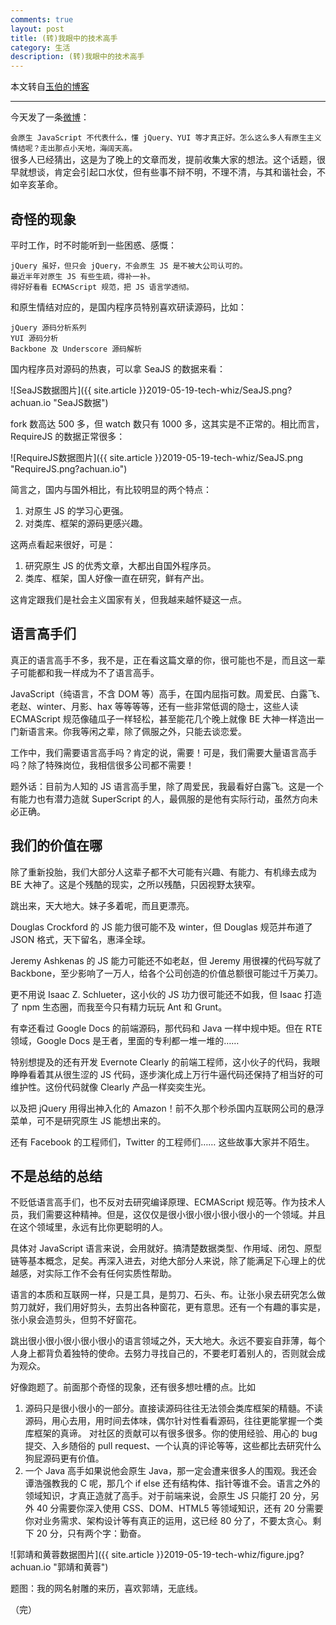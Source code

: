 ```yaml
---
comments: true
layout: post
title: (转)我眼中的技术高手
category: 生活
description: (转)我眼中的技术高手
---
```


本文转自[玉伯的博客](https://github.com/lifesinger/blog/issues/126?achuan.io)

---

今天发了一条[微博](https://weibo.com/1748374882/zoavsuWAz?achuan.io)：

`会原生 JavaScript 不代表什么，懂 jQuery、YUI 等才真正好。怎么这么多人有原生主义情结呢？走出那点小天地，海阔天高。`<br>
很多人已经猜出，这是为了晚上的文章而发，提前收集大家的想法。这个话题，很早就想谈，肯定会引起口水仗，但有些事不辩不明，不理不清，与其和谐社会，不如辛亥革命。

## 奇怪的现象
平时工作，时不时能听到一些困惑、感慨：<br>

`jQuery 虽好，但只会 jQuery，不会原生 JS 是不被大公司认可的。`<br>
`最近半年对原生 JS 有些生疏，得补一补。`<br>
`得好好看看 ECMAScript 规范，把 JS 语言学透彻。`<br>

和原生情结对应的，是国内程序员特别喜欢研读源码，比如：<br>

`jQuery 源码分析系列`<br>
`YUI 源码分析`<br>
`Backbone 及 Underscore 源码解析`<br>

国内程序员对源码的热衷，可以拿 SeaJS 的数据来看：

![SeaJS数据图片]({{ site.article }}2019-05-19-tech-whiz/SeaJS.png?achuan.io "SeaJS数据") 

fork 数高达 500 多，但 watch 数只有 1000 多，这其实是不正常的。相比而言，RequireJS 的数据正常很多：

![RequireJS数据图片]({{ site.article }}2019-05-19-tech-whiz/SeaJS.png "RequireJS.png?achuan.io") 

简言之，国内与国外相比，有比较明显的两个特点：

1. 对原生 JS 的学习心更强。
2. 对类库、框架的源码更感兴趣。

这两点看起来很好，可是：

1. 研究原生 JS 的优秀文章，大都出自国外程序员。
2. 类库、框架，国人好像一直在研究，鲜有产出。

这肯定跟我们是社会主义国家有关，但我越来越怀疑这一点。

## 语言高手们
真正的语言高手不多，我不是，正在看这篇文章的你，很可能也不是，而且这一辈子可能都和我一样成为不了语言高手。

JavaScript（纯语言，不含 DOM 等）高手，在国内屈指可数。周爱民、白露飞、老赵、winter、月影、hax 等等等等，还有一些非常低调的隐士，这些人读 ECMAScript 规范像磕瓜子一样轻松，甚至能花几个晚上就像 BE 大神一样造出一门新语言来。你我等闲之辈，除了佩服之外，只能去谈恋爱。

工作中，我们需要语言高手吗？肯定的说，需要！可是，我们需要大量语言高手吗？除了特殊岗位，我相信很多公司都不需要！

题外话：目前为人知的 JS 语言高手里，除了周爱民，我最看好白露飞。这是一个有能力也有潜力造就 SuperScript 的人，最佩服的是他有实际行动，虽然方向未必正确。

## 我们的价值在哪
除了重新投胎，我们大部分人这辈子都不大可能有兴趣、有能力、有机缘去成为 BE 大神了。这是个残酷的现实，之所以残酷，只因视野太狭窄。

跳出来，天大地大。妹子多着呢，而且更漂亮。

Douglas Crockford 的 JS 能力很可能不及 winter，但 Douglas 规范并布道了 JSON 格式，天下留名，惠泽全球。

Jeremy Ashkenas 的 JS 能力可能还不如老赵，但 Jeremy 用很裸的代码写就了 Backbone，至少影响了一万人，给各个公司创造的价值总额很可能过千万美刀。

更不用说 Isaac Z. Schlueter，这小伙的 JS 功力很可能还不如我，但 Isaac 打造了 npm 生态圈，而我至今只有精力玩玩 Ant 和 Grunt。

有幸还看过 Google Docs 的前端源码，那代码和 Java 一样中规中矩。但在 RTE 领域，Google Docs 是王者，里面的专利都一堆一堆的……

特别想提及的还有开发 Evernote Clearly 的前端工程师，这小伙子的代码，我眼睁睁看着其从很生涩的 JS 代码，逐步演化成上万行牛逼代码还保持了相当好的可维护性。这份代码就像 Clearly 产品一样奕奕生光。

以及把 jQuery 用得出神入化的 Amazon！前不久那个秒杀国内互联网公司的悬浮菜单，可不是研究原生 JS 能想出来的。

还有 Facebook 的工程师们，Twitter 的工程师们…… 这些故事大家并不陌生。

## 不是总结的总结
不贬低语言高手们，也不反对去研究编译原理、ECMAScript 规范等。作为技术人员，我们需要这种精神。但是，这仅仅是很小很小很小很小很小的一个领域。并且在这个领域里，永远有比你更聪明的人。

具体对 JavaScript 语言来说，会用就好。搞清楚数据类型、作用域、闭包、原型链等基本概念，足矣。再深入进去，对绝大部分人来说，除了能满足下心理上的优越感，对实际工作不会有任何实质性帮助。

语言的本质和互联网一样，只是工具，是剪刀、石头、布。让张小泉去研究怎么做剪刀就好，我们用好剪头，去剪出各种窗花，更有意思。还有一个有趣的事实是，张小泉会造剪头，但剪不好窗花。

跳出很小很小很小很小很小的语言领域之外，天大地大。永远不要妄自菲薄，每个人身上都背负着独特的使命。去努力寻找自己的，不要老盯着别人的，否则就会成为观众。

好像跑题了。前面那个奇怪的现象，还有很多想吐槽的点。比如

1. 源码只是很小很小的一部分。直接读源码往往无法领会类库框架的精髓。不读源码，用心去用，用时间去体味，偶尔针对性看看源码，往往更能掌握一个类库框架的真谛。
对社区的贡献可以有很多很多。你的使用经验、用心的 bug 提交、入乡随俗的 pull request、一个认真的评论等等，这些都比去研究什么狗屁源码更有价值。
2. 一个 Java 高手如果说他会原生 Java，那一定会遭来很多人的围观。我还会谭浩强教我的 C 呢，那几个 if else 还有结构体、指针等谁不会。语言之外的领域知识，才真正造就了高手。对于前端来说，会原生 JS 只能打 20 分，另外 40 分需要你深入使用 CSS、DOM、HTML5 等领域知识，还有 20 分需要你对业务需求、架构设计等有真正的运用，这已经 80 分了，不要太贪心。剩下 20 分，只有两个字：勤奋。

![郭靖和黄蓉数据图片]({{ site.article }}2019-05-19-tech-whiz/figure.jpg?achuan.io "郭靖和黄蓉") 

题图：我的网名射雕的来历，喜欢郭靖，无底线。

（完）
